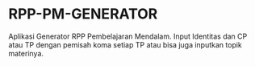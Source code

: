 # RPP-PM-GENERATOR
Aplikasi Generator RPP Pembelajaran Mendalam. Input Identitas dan CP atau TP dengan pemisah koma setiap TP atau bisa juga inputkan topik materinya.
